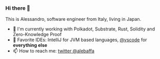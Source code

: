### Hi there 👋

This is Alessandro, software engineer from Italy, living in Japan.

- 🔭 I'm currently working with Polkadot, Substrate, Rust, Solidity and Zero-Knowledge Proof
- 📝 Favorite IDEs: IntelliJ for JVM based languages, [@vscode](https://github.com/microsoft/vscode) for **everything else**
- 📫 How to reach me: [twitter @alebaffa](https://twitter.com/alebaffa/)

